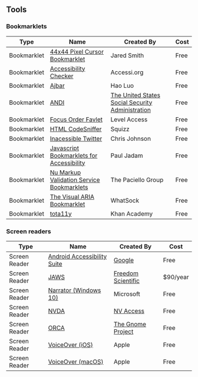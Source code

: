 ## Tools

### Bookmarklets

| Type        | Name                                                                                                                                     | Created By                                                                                                    | Cost |
| ----------- | ---------------------------------------------------------------------------------------------------------------------------------------- | ------------------------------------------------------------------------------------------------------------- | ---- |
| Bookmarklet | [44x44 Pixel Cursor Bookmarklet](https://codepen.io/jared_w_smith/full/vYGXeMy)                                                          | Jared Smith                                                                                                   | Free |
| Bookmarklet | [Accessibility Checker](https://Accessi.org)                                                                                             | Accessi.org                                                                                                   | Free |
| Bookmarklet | [Ajbar](https://howlowck.github.io/Akbar/)                                                                                               | Hao Luo                                                                                                       | Free |
| Bookmarklet | [ANDI](https://www.ssa.gov/accessibility/andi/help/howtouse.html)                                                                        | [The United States Social Security Administration](https://www.ssa.gov/accessibility/andi/help/howtouse.html) | Free |
| Bookmarklet | [Focus Order Favlet](https://labs.levelaccess.com/index.php/Focus_Order_Favlet)                                                          | Level Access                                                                                                  | Free |
| Bookmarklet | [HTML CodeSniffer](https://squizlabs.github.io/HTML_CodeSniffer/)                                                                        | Squizz                                                                                                        | Free |
| Bookmarklet | [Inacessible Twitter](https://defaced.dev/tools/inaccessible-twitter/)                                                                   | Chris Johnson                                                                                                 | Free |
| Bookmarklet | [Javascript Bookmarklets for Accessibility](https://pauljadam.com/bookmarklets/index.html)                                               | Paul Jadam                                                                                                    | Free |
| Bookmarklet | [Nu Markup Validation Service Bookmarklets](https://developer.paciellogroup.com/blog/2012/06/nu-markup-validation-service-bookmarklets/) | The Paciello Group                                                                                            | Free |
| Bookmarklet | [The Visual ARIA Bookmarklet](http://whatsock.com/training/matrices/visual-aria.htm)                                                     | WhatSock                                                                                                      | Free |
| Bookmarklet | [tota11y](http://khan.github.io/tota11y/)                                                                                                | Khan Academy                                                                                                  | Free |

### Screen readers

| Type          | Name                                                                                                                                 | Created By                                               | Cost     |
| ------------- | ------------------------------------------------------------------------------------------------------------------------------------ | -------------------------------------------------------- | -------- |
| Screen Reader | [Android Accessibility Suite](https://play.google.com/store/apps/details?id=com.google.android.marvin.talkback)                      | [Google](https://www.google.com/)                        | Free     |
| Screen Reader | [JAWS](https://www.freedomscientific.com/products/software/jaws/)                                                                    | [Freedom Scientific](https://www.freedomscientific.com/) | $90/year |
| Screen Reader | [Narrator (Windows 10)](https://support.microsoft.com/en-us/windows/complete-guide-to-narrator-e4397a0d-ef4f-b386-d8ae-c172f109bdb1) | Microsoft                                                | Free     |
| Screen Reader | [NVDA](https://www.nvaccess.org/download/)                                                                                           | [NV Access](https://www.nvaccess.org/)                   | Free     |
| Screen Reader | [ORCA](https://wiki.gnome.org/Projects/Orca)                                                                                         | [The Gnome Project](https://www.gnome.org/)              | Free     |
| Screen Reader | [VoiceOver (iOS)](https://www.apple.com/accessibility/iphone/vision/)                                                                | Apple                                                    | Free     |
| Screen Reader | [VoiceOver (macOS)](https://www.apple.com/accessibility/mac/vision/)                                                                 | Apple                                                    | Free     |
